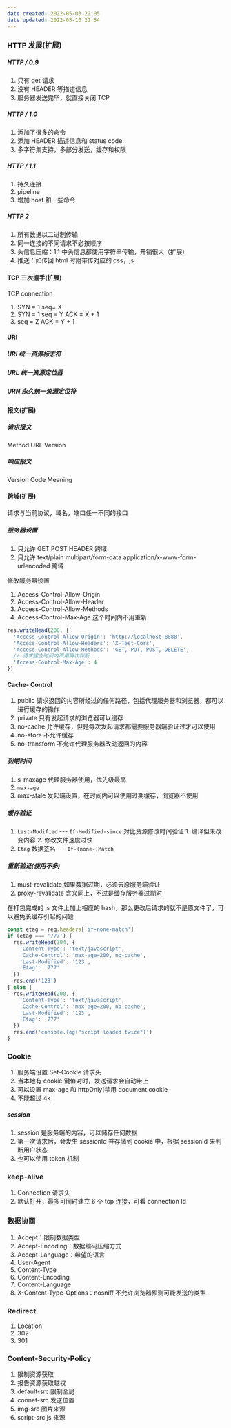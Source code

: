 ```yaml
---
date created: 2022-05-03 22:05
date updated: 2022-05-10 22:54
---
```


### HTTP 发展(扩展)

##### HTTP / 0.9

1. 只有 get 请求
2. 没有 HEADER 等描述信息
3. 服务器发送完毕，就直接关闭 TCP

##### HTTP / 1.0

1. 添加了很多的命令
2. 添加 HEADER 描述信息和 status code
3. 多字符集支持，多部分发送，缓存和权限

##### HTTP / 1.1

1. 持久连接
2. pipeline
3. 增加 host 和一些命令

##### HTTP 2

1. 所有数据以二进制传输
2. 同一连接的不同请求不必按顺序
3. 头信息压缩：1.1 中头信息都使用字符串传输，开销很大（扩展）
4. 推送：如传回 html 时附带传对应的 css，js

#### TCP 三次握手(扩展)

TCP connection

1. SYN = 1 seq= X
2. SYN = 1 seq = Y ACK = X + 1
3. seq = Z ACK = Y + 1

#### URI

##### URI 统一资源标志符

##### URL 统一资源定位器

##### URN 永久统一资源定位符

#### 报文(扩展)

##### 请求报文

Method URL Version

##### 响应报文

Version Code Meaning

#### 跨域(扩展)

请求与当前协议，域名，端口任一不同的接口

##### 服务器设置

1. 只允许 GET POST HEADER 跨域
2. 只允许 text/plain multipart/form-data application/x-www-form-urlencoded 跨域

修改服务器设置

1. Access-Control-Allow-Origin
2. Access-Control-Allow-Header
3. Access-Control-Allow-Methods
4. Access-Control-Max-Age 这个时间内不用重新

```js
res.writeHead(200, {
  'Access-Control-Allow-Origin': 'http://localhost:8888',
  'Access-Control-Allow-Headers': 'X-Test-Cors',
  'Access-Control-Allow-Methods': 'GET, PUT, POST, DELETE',
  // 请求建立时间内不用再次判断
  'Access-Control-Max-Age': 4
})
```

#### Cache- Control

1. public 请求返回的内容所经过的任何路径，包括代理服务器和浏览器，都可以进行缓存的操作
2. private 只有发起请求的浏览器可以缓存
3. no-cache 允许缓存，但是每次发起请求都需要服务器端验证过才可以使用
4. no-store 不允许缓存
5. no-transform 不允许代理服务器改动返回的内容

##### 到期时间

1. s-maxage 代理服务器使用，优先级最高
2. `max-age`
3. max-stale 发起端设置，在时间内可以使用过期缓存，浏览器不使用

##### 缓存验证

1. `Last-Modified` --- `If-Modified-since` 对比资源修改时间验证 1. 编译但未改变内容 2. 修改文件速度过快
2. `Etag` 数据签名 --- `If-(none-)Match`

##### 重新验证(使用不多)

1. must-revalidate 如果数据过期，必须去原服务端验证
2. proxy-revalidate 含义同上，不过是缓存服务器过期时

在打包完成的 js 文件上加上相应的 hash，那么更改后请求的就不是原文件了，可以避免长缓存引起的问题

```js
const etag = req.headers['if-none-match']
if (etag === '777') {
  res.writeHead(304, {
    'Content-Type': 'text/javascript',
    'Cache-Control': 'max-age=200, no-cache',
    'Last-Modified': '123',
    'Etag': '777'
  })
  res.end('123')
} else {
  res.writeHead(200, {
    'Content-Type': 'text/javascript',
    'Cache-Control': 'max-age=200, no-cache',
    'Last-Modified': '123',
    'Etag': '777'
  })
  res.end('console.log("script loaded twice")')
}
```

### Cookie

1. 服务端设置 Set-Cookie 请求头
2. 当本地有 cookie 键值对时，发送请求会自动带上
3. 可以设置 max-age 和 httpOnly(禁用 document.cookie
4. 不能超过 4k

##### session

1. session 是服务端的内容，可以储存任何数据
2. 第一次请求后，会发生 sessionId 并存储到 cookie 中，根据 sessionId 来判断用户状态
3. 也可以使用 token 机制

### keep-alive

1. Connection 请求头
2. 默认打开，最多可同时建立 6 个 tcp 连接，可看 connection Id

### 数据协商

1. Accept：限制数据类型
2. Accept-Encoding：数据编码压缩方式
3. Accept-Language：希望的语言
4. User-Agent
5. Content-Type
6. Content-Encoding
7. Content-Language
8. X-Content-Type-Options：nosniff 不允许浏览器预测可能发送的类型

### Redirect

1. Location
2. 302
3. 301

### Content-Security-Policy

1. 限制资源获取
2. 报告资源获取越权
3. default-src 限制全局
4. connet-src 发送位置
5. img-src 图片来源
6. script-src js 来源
